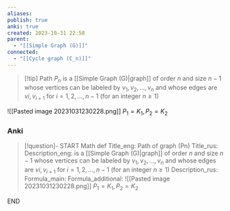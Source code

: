 ```yaml
---
aliases: 
publish: true
anki: true
created: 2023-10-31 22:58
parent:
  - "[[Simple Graph (G)]]"
connected:
  - "[[Cycle graph (C_n)]]"
---
```


> [!tip] Path $P_n {}$
> is a [[Simple Graph (G)|graph]] of order $n {}$ and size $n−1$ whose vertices can be labeled by $v_1,v_2,...,v_n {}$ and whose edges are $vi, v_{i+1} {}$ for $i = 1,2,...,n−1$ (for an integer $n≥1 {}$)

![[Pasted image 20231031230228.png]]
$P_1 = K_1, P_2 = K_2 {}$



### Anki
> [!question]- 
START
Math def
Title_eng: Path of graph (Pn)
Title_rus: 
Description_eng: is a [[Simple Graph (G)|graph]] of order $n {}$ and size $n−1$ whose vertices can be labeled by $v_1,v_2,...,v_n {}$ and whose edges are $vi, v_{i+1} {}$ for $i = 1,2,...,n−1$ (for an integer $n≥1 {}$)
Description_rus: 
Formula_main: 
Formula_additional: ![[Pasted image 20231031230228.png]] 
$P_1 = K_1, P_2 = K_2 {}$
<!--ID: 1698822236404-->
END











